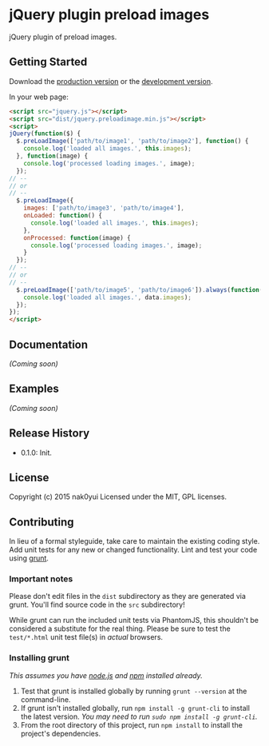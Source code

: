 # jQuery plugin preload images

jQuery plugin of preload images.

## Getting Started
Download the [production version][min] or the [development version][max].

[min]: https://raw.github.com/nak0yui/jquery.preloadimage.js/master/dist/jquery.preloadimage.min.js
[max]: https://raw.github.com/nak0yui/jquery.preloadimage.js/master/dist/jquery.preloadimage.js

In your web page:

```html
<script src="jquery.js"></script>
<script src="dist/jquery.preloadimage.min.js"></script>
<script>
jQuery(function($) {
  $.preLoadImage(['path/to/image1', 'path/to/image2'], function() {
    console.log('loaded all images.', this.images);
  }, function(image) {
    console.log('processed loading images.', image);
  });
// --
// or
// --
  $.preLoadImage({
    images: ['path/to/image3', 'path/to/image4'],
    onLoaded: function() {
      console.log('loaded all images.', this.images);
    },
    onProcessed: function(image) {
      console.log('processed loading images.', image);
    }
  });
// --
// or
// --
  $.preLoadImage(['path/to/image5', 'path/to/image6']).always(function(data) {
    console.log('loaded all images.', data.images);
  });
});
</script>
```

## Documentation
_(Coming soon)_

## Examples
_(Coming soon)_

## Release History
* 0.1.0: Init.

## License
Copyright (c) 2015 nak0yui
Licensed under the MIT, GPL licenses.

## Contributing
In lieu of a formal styleguide, take care to maintain the existing coding style. Add unit tests for any new or changed functionality. Lint and test your code using [grunt](https://github.com/cowboy/grunt).

### Important notes
Please don't edit files in the `dist` subdirectory as they are generated via grunt. You'll find source code in the `src` subdirectory!

While grunt can run the included unit tests via PhantomJS, this shouldn't be considered a substitute for the real thing. Please be sure to test the `test/*.html` unit test file(s) in _actual_ browsers.

### Installing grunt
_This assumes you have [node.js](http://nodejs.org/) and [npm](http://npmjs.org/) installed already._

1. Test that grunt is installed globally by running `grunt --version` at the command-line.
1. If grunt isn't installed globally, run `npm install -g grunt-cli` to install the latest version. _You may need to run `sudo npm install -g grunt-cli`._
1. From the root directory of this project, run `npm install` to install the project's dependencies.
